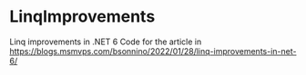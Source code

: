 # LinqImprovements

Linq improvements in .NET 6
Code for the article in https://blogs.msmvps.com/bsonnino/2022/01/28/linq-improvements-in-net-6/
